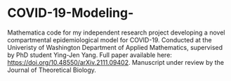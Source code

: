 # COVID-19-Modeling-
Mathematica code for my independent research project developing a novel compartmental epidemiological model for COVID-19. 
Conducted at the Univeristy of Washington Department of Applied Mathematics, supervised by PhD student Ying-Jen Yang. 
Full paper available here: https://doi.org/10.48550/arXiv.2111.09402. Manuscript under review by the Journal of Theoretical Biology. 
